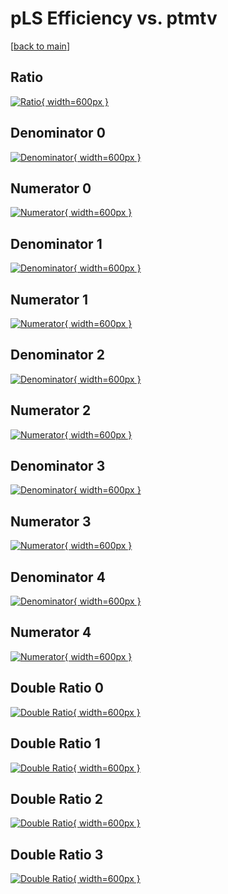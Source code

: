 # pLS Efficiency vs. ptmtv

[[back to main](./)]



## Ratio

[![Ratio](../mtv/var/pLS_xtr_211_-1_eff_ptmtv.png){ width=600px }](../mtv/var/pLS_xtr_211_-1_eff_ptmtv.pdf)

## Denominator 0

[![Denominator](../mtv/den/pLS_xtr_211_-1_eff_ptmtv_den0.png){ width=600px }](../mtv/den/pLS_xtr_211_-1_eff_ptmtv_den0.pdf)

## Numerator 0

[![Numerator](../mtv/num/pLS_xtr_211_-1_eff_ptmtv_num0.png){ width=600px }](../mtv/num/pLS_xtr_211_-1_eff_ptmtv_num0.pdf)

## Denominator 1

[![Denominator](../mtv/den/pLS_xtr_211_-1_eff_ptmtv_den1.png){ width=600px }](../mtv/den/pLS_xtr_211_-1_eff_ptmtv_den1.pdf)

## Numerator 1

[![Numerator](../mtv/num/pLS_xtr_211_-1_eff_ptmtv_num1.png){ width=600px }](../mtv/num/pLS_xtr_211_-1_eff_ptmtv_num1.pdf)

## Denominator 2

[![Denominator](../mtv/den/pLS_xtr_211_-1_eff_ptmtv_den2.png){ width=600px }](../mtv/den/pLS_xtr_211_-1_eff_ptmtv_den2.pdf)

## Numerator 2

[![Numerator](../mtv/num/pLS_xtr_211_-1_eff_ptmtv_num2.png){ width=600px }](../mtv/num/pLS_xtr_211_-1_eff_ptmtv_num2.pdf)

## Denominator 3

[![Denominator](../mtv/den/pLS_xtr_211_-1_eff_ptmtv_den3.png){ width=600px }](../mtv/den/pLS_xtr_211_-1_eff_ptmtv_den3.pdf)

## Numerator 3

[![Numerator](../mtv/num/pLS_xtr_211_-1_eff_ptmtv_num3.png){ width=600px }](../mtv/num/pLS_xtr_211_-1_eff_ptmtv_num3.pdf)

## Denominator 4

[![Denominator](../mtv/den/pLS_xtr_211_-1_eff_ptmtv_den4.png){ width=600px }](../mtv/den/pLS_xtr_211_-1_eff_ptmtv_den4.pdf)

## Numerator 4

[![Numerator](../mtv/num/pLS_xtr_211_-1_eff_ptmtv_num4.png){ width=600px }](../mtv/num/pLS_xtr_211_-1_eff_ptmtv_num4.pdf)

## Double Ratio 0

[![Double Ratio](../mtv/ratio/pLS_xtr_211_-1_eff_ptmtv_ratio0.png){ width=600px }](../mtv/ratio/pLS_xtr_211_-1_eff_ptmtv_ratio0.pdf)

## Double Ratio 1

[![Double Ratio](../mtv/ratio/pLS_xtr_211_-1_eff_ptmtv_ratio1.png){ width=600px }](../mtv/ratio/pLS_xtr_211_-1_eff_ptmtv_ratio1.pdf)

## Double Ratio 2

[![Double Ratio](../mtv/ratio/pLS_xtr_211_-1_eff_ptmtv_ratio2.png){ width=600px }](../mtv/ratio/pLS_xtr_211_-1_eff_ptmtv_ratio2.pdf)

## Double Ratio 3

[![Double Ratio](../mtv/ratio/pLS_xtr_211_-1_eff_ptmtv_ratio3.png){ width=600px }](../mtv/ratio/pLS_xtr_211_-1_eff_ptmtv_ratio3.pdf)

